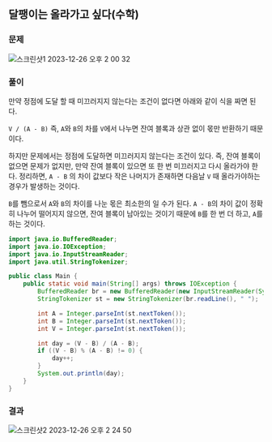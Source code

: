 ## 달팽이는 올라가고 싶다(수학)

### 문제

![스크린샷1 2023-12-26 오후 2 00 32](https://github.com/Heo-y-y/development-blog/assets/112863029/72abdf0c-485e-43d7-9b64-d0cff6babab7)

### 풀이

만약 정점에 도달 할 때 미끄러지지 않는다는 조건이 없다면 아래와 같이 식을 짜면 된다.

`V / (A - B)` 즉, `A`와 `B`의 차를 `V`에서 나누면 잔여 블록과 상관 없이 몫만 반환하기 때문이다.

하지만 문제에서는 정점에 도달하면 미끄러지지 않는다는 조건이 있다. 즉, 잔여 블록이 없으면 문제가 없지만, 만약 잔여 블록이 있으면 또 한 번 미끄러지고 다시 올라가야 한다. 정리하면, `A - B` 의 차이 값보다 작은 나머지가 존재하면 다음날 `V` 때 올라가야하는 경우가 발생하는 것이다.

`B`를 뺌으로서 `A`와 `B`의 차이를 나눈 몫은 최소한의 일 수가 된다. `A - B`의 차이 값이 정확히 나누어 떨어지지 않으면, 잔여 블록이 남아있는 것이기 때문에 `B`를 한 번 더 하고, `A`를 하는 것이다.

```java
import java.io.BufferedReader;
import java.io.IOException;
import java.io.InputStreamReader;
import java.util.StringTokenizer;

public class Main {
    public static void main(String[] args) throws IOException {
        BufferedReader br = new BufferedReader(new InputStreamReader(System.in));
        StringTokenizer st = new StringTokenizer(br.readLine(), " ");

        int A = Integer.parseInt(st.nextToken());
        int B = Integer.parseInt(st.nextToken());
        int V = Integer.parseInt(st.nextToken());

        int day = (V - B) / (A - B);
        if ((V - B) % (A - B) != 0) {
            day++;
        }
        System.out.println(day);
    }
}
```

### 결과

![스크린샷2 2023-12-26 오후 2 24 50](https://github.com/Heo-y-y/development-blog/assets/112863029/c6d405d8-6d33-4588-9ef0-ae4fc05ef23a)
